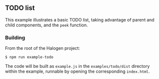 ## TODO list

This example illustrates a basic TODO list, taking advantage of parent and child components, and the `peek` function.

### Building

From the root of the Halogen project:

```
$ npm run example-todo
```

The code will be built as `example.js` in the `examples/todo/dist` directory within the example, runnable by opening the corresponding `index.html`.

